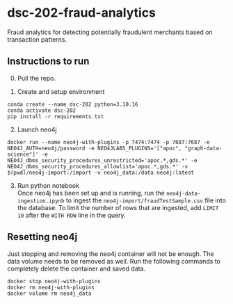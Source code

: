 # dsc-202-fraud-analytics
Fraud analytics for detecting potentially fraudulent merchants based on transaction patterns. 


## Instructions to run  
0. Pull the repo. 

1. Create and setup environment  
```
conda create --name dsc-202 python=3.10.16
conda activate dsc-202
pip install -r requirements.txt
```  

2. Launch neo4j
```
docker run --name neo4j-with-plugins -p 7474:7474 -p 7687:7687 -e NEO4J_AUTH=neo4j/password -e NEO4JLABS_PLUGINS='["apoc", "graph-data-science"]' -e NEO4J_dbms_security_procedures_unrestricted='apoc.*,gds.*' -e NEO4J_dbms_security_procedures_allowlist='apoc.*,gds.*' -v $(pwd)/neo4j-import:/import -v neo4j_data:/data neo4j:latest
```

3. Run python notebook  
Once neo4j has been set up and is running, run the `neo4j-data-ingestion.ipynb` to ingest the `neo4j-import/fraudTestSample.csv` file into the database. To limit the number of rows that are ingested, add `LIMIT 10` after the `WITH ROW` line in the query. 


## Resetting neo4j  
Just stopping and removing the neo4j container will not be enough. The data volume needs to be removed as well. Run the following commands to completely delete the container and saved data. 
```
docker stop neo4j-with-plugins
docker rm neo4j-with-plugins
docker volume rm neo4j_data
```
